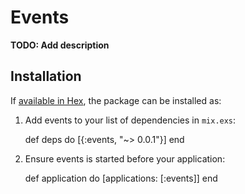 # Events

**TODO: Add description**

## Installation

If [available in Hex](https://hex.pm/docs/publish), the package can be installed as:

  1. Add events to your list of dependencies in `mix.exs`:

        def deps do
          [{:events, "~> 0.0.1"}]
        end

  2. Ensure events is started before your application:

        def application do
          [applications: [:events]]
        end


